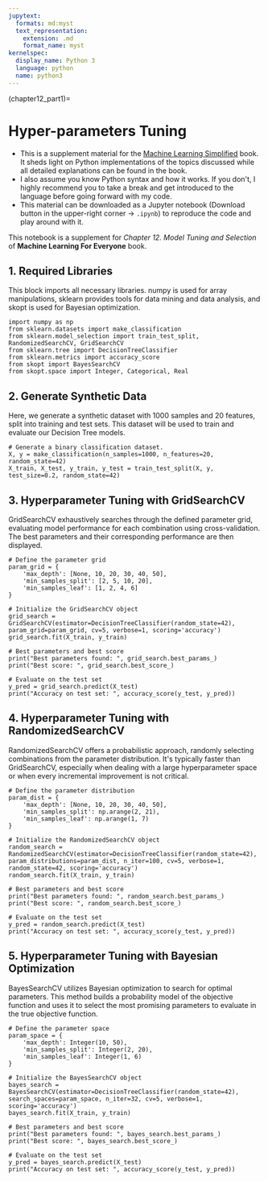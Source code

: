 ```yaml
---
jupytext:
  formats: md:myst
  text_representation:
    extension: .md
    format_name: myst
kernelspec:
  display_name: Python 3
  language: python
  name: python3
---
```


(chapter12_part1)=

# Hyper-parameters Tuning

- This is a supplement material for the [Machine Learning Simplified](https://themlsbook.com) book. It sheds light on Python implementations of the topics discussed while all detailed explanations can be found in the book. 
- I also assume you know Python syntax and how it works. If you don't, I highly recommend you to take a break and get introduced to the language before going forward with my code. 
- This material can be downloaded as a Jupyter notebook (Download button in the upper-right corner -> `.ipynb`) to reproduce the code and play around with it. 


This notebook is a supplement for *Chapter 12. Model Tuning and Selection* of **Machine Learning For Everyone** book.

## 1. Required Libraries

This block imports all necessary libraries. numpy is used for array manipulations, sklearn provides tools for data mining and data analysis, and skopt is used for Bayesian optimization.


```{code-cell} ipython3
import numpy as np
from sklearn.datasets import make_classification
from sklearn.model_selection import train_test_split, RandomizedSearchCV, GridSearchCV
from sklearn.tree import DecisionTreeClassifier
from sklearn.metrics import accuracy_score
from skopt import BayesSearchCV
from skopt.space import Integer, Categorical, Real
```

## 2. Generate Synthetic Data

Here, we generate a synthetic dataset with 1000 samples and 20 features, split into training and test sets. This dataset will be used to train and evaluate our Decision Tree models.


```{code-cell} ipython3
# Generate a binary classification dataset.
X, y = make_classification(n_samples=1000, n_features=20, random_state=42)
X_train, X_test, y_train, y_test = train_test_split(X, y, test_size=0.2, random_state=42)
```

## 3. Hyperparameter Tuning with GridSearchCV


GridSearchCV exhaustively searches through the defined parameter grid, evaluating model performance for each combination using cross-validation. The best parameters and their corresponding performance are then displayed.


```{code-cell} ipython3
# Define the parameter grid
param_grid = {
    'max_depth': [None, 10, 20, 30, 40, 50],
    'min_samples_split': [2, 5, 10, 20],
    'min_samples_leaf': [1, 2, 4, 6]
}

# Initialize the GridSearchCV object
grid_search = GridSearchCV(estimator=DecisionTreeClassifier(random_state=42), param_grid=param_grid, cv=5, verbose=1, scoring='accuracy')
grid_search.fit(X_train, y_train)

# Best parameters and best score
print("Best parameters found: ", grid_search.best_params_)
print("Best score: ", grid_search.best_score_)

# Evaluate on the test set
y_pred = grid_search.predict(X_test)
print("Accuracy on test set: ", accuracy_score(y_test, y_pred))
```

## 4. Hyperparameter Tuning with RandomizedSearchCV

RandomizedSearchCV offers a probabilistic approach, randomly selecting combinations from the parameter distribution. It's typically faster than GridSearchCV, especially when dealing with a large hyperparameter space or when every incremental improvement is not critical.


```{code-cell} ipython3
# Define the parameter distribution
param_dist = {
    'max_depth': [None, 10, 20, 30, 40, 50],
    'min_samples_split': np.arange(2, 21),
    'min_samples_leaf': np.arange(1, 7)
}

# Initialize the RandomizedSearchCV object
random_search = RandomizedSearchCV(estimator=DecisionTreeClassifier(random_state=42), param_distributions=param_dist, n_iter=100, cv=5, verbose=1, random_state=42, scoring='accuracy')
random_search.fit(X_train, y_train)

# Best parameters and best score
print("Best parameters found: ", random_search.best_params_)
print("Best score: ", random_search.best_score_)

# Evaluate on the test set
y_pred = random_search.predict(X_test)
print("Accuracy on test set: ", accuracy_score(y_test, y_pred))
```

## 5. Hyperparameter Tuning with Bayesian Optimization


BayesSearchCV utilizes Bayesian optimization to search for optimal parameters. This method builds a probability model of the objective function and uses it to select the most promising parameters to evaluate in the true objective function.


```{code-cell} ipython3
# Define the parameter space
param_space = {
    'max_depth': Integer(10, 50),
    'min_samples_split': Integer(2, 20),
    'min_samples_leaf': Integer(1, 6)
}

# Initialize the BayesSearchCV object
bayes_search = BayesSearchCV(estimator=DecisionTreeClassifier(random_state=42), search_spaces=param_space, n_iter=32, cv=5, verbose=1, scoring='accuracy')
bayes_search.fit(X_train, y_train)

# Best parameters and best score
print("Best parameters found: ", bayes_search.best_params_)
print("Best score: ", bayes_search.best_score_)

# Evaluate on the test set
y_pred = bayes_search.predict(X_test)
print("Accuracy on test set: ", accuracy_score(y_test, y_pred))
```
